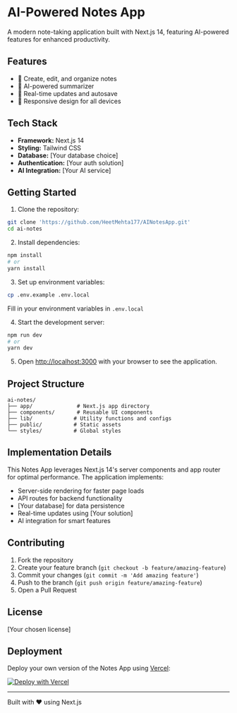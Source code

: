 # AI-Powered Notes App

A modern note-taking application built with Next.js 14, featuring AI-powered features for enhanced productivity.

## Features

- 📝 Create, edit, and organize notes
- 🤖 AI-powered summarizer
- 🎯 Real-time updates and autosave
- 📱 Responsive design for all devices

## Tech Stack

- **Framework:** Next.js 14
- **Styling:** Tailwind CSS
- **Database:** [Your database choice]
- **Authentication:** [Your auth solution]
- **AI Integration:** [Your AI service]

## Getting Started

1. Clone the repository:

```bash
git clone 'https://github.com/HeetMehta177/AINotesApp.git'
cd ai-notes
```

2. Install dependencies:

```bash
npm install
# or
yarn install
```

3. Set up environment variables:

```bash
cp .env.example .env.local
```

Fill in your environment variables in `.env.local`

4. Start the development server:

```bash
npm run dev
# or
yarn dev
```

5. Open [http://localhost:3000](http://localhost:3000) with your browser to see the application.

## Project Structure

```
ai-notes/
├── app/              # Next.js app directory
├── components/       # Reusable UI components
├── lib/             # Utility functions and configs
├── public/          # Static assets
└── styles/          # Global styles
```

## Implementation Details

This Notes App leverages Next.js 14's server components and app router for optimal performance. The application implements:

- Server-side rendering for faster page loads
- API routes for backend functionality
- [Your database] for data persistence
- Real-time updates using [Your solution]
- AI integration for smart features

## Contributing

1. Fork the repository
2. Create your feature branch (`git checkout -b feature/amazing-feature`)
3. Commit your changes (`git commit -m 'Add amazing feature'`)
4. Push to the branch (`git push origin feature/amazing-feature`)
5. Open a Pull Request

## License

[Your chosen license]

## Deployment

Deploy your own version of the Notes App using [Vercel](https://vercel.com):

[![Deploy with Vercel](https://vercel.com/button)](https://vercel.com/new/project?template=[your-repo-url])

---

Built with ❤️ using Next.js
